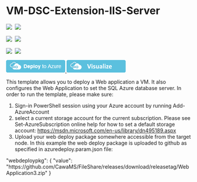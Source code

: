 # VM-DSC-Extension-IIS-Server

<IMG SRC="https://azbotstorage.blob.core.windows.net/badges/201-web-app-vm-dsc/PublicLastTestDate.svg" />&nbsp;
<IMG SRC="https://azbotstorage.blob.core.windows.net/badges/201-web-app-vm-dsc/PublicDeployment.svg" />&nbsp;

<IMG SRC="https://azbotstorage.blob.core.windows.net/badges/201-web-app-vm-dsc/FairfaxLastTestDate.svg" />&nbsp;
<IMG SRC="https://azbotstorage.blob.core.windows.net/badges/201-web-app-vm-dsc/FairfaxDeployment.svg" />&nbsp;

<IMG SRC="https://azbotstorage.blob.core.windows.net/badges/201-web-app-vm-dsc/BestPracticeResult.svg" />&nbsp;
<IMG SRC="https://azbotstorage.blob.core.windows.net/badges/201-web-app-vm-dsc/CredScanResult.svg" />&nbsp;

<a href="https://portal.azure.com/#create/Microsoft.Template/uri/https%3A%2F%2Fraw.githubusercontent.com%2FAzure%2Fazure-quickstart-templates%2Fmaster%2F201-web-app-vm-dsc%2Fazuredeploy.json" target="_blank">
    <img src="https://raw.githubusercontent.com/Azure/azure-quickstart-templates/master/1-CONTRIBUTION-GUIDE/images/deploytoazure.png"/>
</a>
<a href="http://armviz.io/#/?load=https%3A%2F%2Fraw.githubusercontent.com%2FAzure%2Fazure-quickstart-templates%2Fmaster%2F201-web-app-vm-dsc%2Fazuredeploy.json" target="_blank">
    <img src="https://raw.githubusercontent.com/Azure/azure-quickstart-templates/master/1-CONTRIBUTION-GUIDE/images/visualizebutton.png"/>
</a>

<p>
This template allows you to deploy a Web application a VM. It also configures the Web Application to set the SQL Azure database server.
In order to run the template, please make sure:
</p>

1. Sign-in PowerShell session using your Azure account by running Add-AzureAccount
2. select a current storage account for the current subscription. Please see Set-AzureSubscription online help for how to set a default storage account: https://msdn.microsoft.com/en-us/library/dn495189.aspx
3. Upload your web deploy package somewhere accessible from the target node. In this example the web deploy package is uploaded to github as specified in azuredeploy.param.json file:

<p>
   "webdeploypkg": {
            "value": "https://github.com/CawaMS/FileShare/releases/download/releasetag/WebApplication3.zip"
        }
</P>
